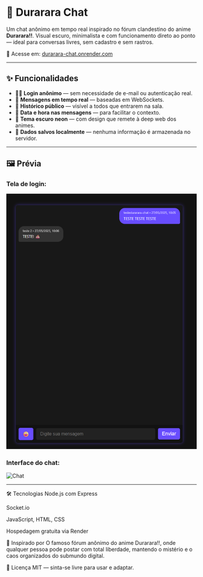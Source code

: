 # 💬 Durarara Chat

Um chat anônimo em tempo real inspirado no fórum clandestino do anime **Durarara!!**. Visual escuro, minimalista e com funcionamento direto ao ponto — ideal para conversas livres, sem cadastro e sem rastros.

🔗 Acesse em: [durarara-chat.onrender.com](https://durarara-chat.onrender.com)

---

## ✨ Funcionalidades

- 🕵️‍♂️ **Login anônimo** — sem necessidade de e-mail ou autenticação real.
- 💬 **Mensagens em tempo real** — baseadas em WebSockets.
- 🧠 **Histórico público** — visível a todos que entrarem na sala.
- 📅 **Data e hora nas mensagens** — para facilitar o contexto.
- 🖤 **Tema escuro neon** — com design que remete à deep web dos animes.
- 🔐 **Dados salvos localmente** — nenhuma informação é armazenada no servidor.

---

## 🖼️ Prévia

### Tela de login:
![Login](./assets/login-preview.png)

### Interface do chat:
![Chat](./assets/chat-preview.png)

---

🛠 Tecnologias
Node.js com Express

Socket.io

JavaScript, HTML, CSS

Hospedagem gratuita via Render

🧠 Inspirado por
O famoso fórum anônimo do anime Durarara!!, onde qualquer pessoa pode postar com total liberdade, mantendo o mistério e o caos organizados do submundo digital.

📄 Licença
MIT — sinta-se livre para usar e adaptar.

